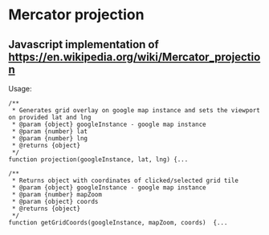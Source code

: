 # Mercator projection

## Javascript implementation of https://en.wikipedia.org/wiki/Mercator_projection

Usage:

```
/**
 * Generates grid overlay on google map instance and sets the viewport on provided lat and lng
 * @param {object} googleInstance - google map instance
 * @param {number} lat
 * @param {number} lng
 * @returns {object}
 */
function projection(googleInstance, lat, lng) {...
```


```
/**
 * Returns object with coordinates of clicked/selected grid tile
 * @param {object} googleInstance - google map instance
 * @param {number} mapZoom
 * @param {object} coords
 * @returns {object}
 */
function getGridCoords(googleInstance, mapZoom, coords)  {...
```
